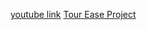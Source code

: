 [youtube link](https://youtu.be/BZ_sOHG7jE8?si=tL-MpoYbcdRbXpll)
[Tour Ease Project](https://drive.google.com/file/d/10p8azYn-k-6IUf1wFFgIWvZYpLWlZK4-/view?usp=drive_link)





